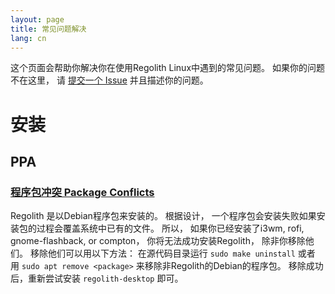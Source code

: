 ```yaml
---
layout: page
title: 常见问题解决
lang: cn
---
```


这个页面会帮助你解决你在使用Regolith Linux中遇到的常见问题。 如果你的问题不在这里， 请 [提交一个 Issue](https://github.com/regolith-linux/regolith-desktop/issues) 并且描述你的问题。

# 安装

## PPA

### [程序包冲突 Package Conflicts](#package-conflict)
Regolith 是以Debian程序包来安装的。 根据设计， 一个程序包会安装失败如果安装包的过程会覆盖系统中已有的文件。
所以， 如果你已经安装了i3wm, rofi, gnome-flashback, or compton， 你将无法成功安装Regolith， 除非你移除他们。
移除他们可以用以下方法： 在源代码目录运行 `sudo make uninstall` 或者 用 `sudo apt remove <package>` 来移除非Regolith的Debian的程序包。
移除成功后，重新尝试安装 `regolith-desktop` 即可。